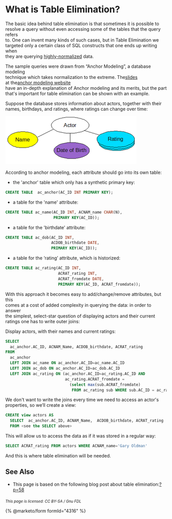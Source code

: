 # What is Table Elimination?

The basic idea behind table elimination is that sometimes it is possible to\
resolve a query without even accessing some of the tables that the query refers\
to. One can invent many kinds of such cases, but in Table Elimination we\
targeted only a certain class of SQL constructs that one ends up writing when\
they are querying [highly-normalized](https://app.gitbook.com/s/WCInJQ9cmGjq1lsTG91E/database-theory/database-normalization) data.

The sample queries were drawn from “Anchor Modeling”, a database modeling\
technique which takes normalization to the extreme. The[slides](https://www.anchormodeling.com/tiedostot/SU_KTH_Course_Presentation.pdf)\
at the[anchor modeling website](https://www.anchormodeling.com)\
have an in-depth explanation of Anchor modeling and its merits, but the part\
that's important for table elimination can be shown with an example.

Suppose the database stores information about actors, together with their\
names, birthdays, and ratings, where ratings can change over time:

![actor-attrs](../../../../.gitbook/assets/actor-attrs.png)

According to anchor modeling, each attribute should go into its own table:

* the 'anchor' table which only has a synthetic primary key:

```sql
CREATE TABLE  ac_anchor(AC_ID INT PRIMARY KEY);
```

* a table for the 'name' attribute:

```sql
CREATE TABLE ac_name(AC_ID INT, ACNAM_name CHAR(N),
                     PRIMARY KEY(AC_ID));
```

* a table for the 'birthdate' attribute:

```sql
CREATE TABLE ac_dob(AC_ID INT,
                    ACDOB_birthdate DATE,
                    PRIMARY KEY(AC_ID));
```

* a table for the ‘rating’ attribute, which is historized:

```sql
CREATE TABLE ac_rating(AC_ID INT,
                       ACRAT_rating INT,
                       ACRAT_fromdate DATE,
                       PRIMARY KEY(AC_ID, ACRAT_fromdate));
```

With this approach it becomes easy to add/change/remove attributes, but this\
comes at a cost of added complexity in querying the data: in order to answer\
the simplest, select-star question of displaying actors and their current\
ratings one has to write outer joins:

Display actors, with their names and current ratings:

```sql
SELECT
  ac_anchor.AC_ID, ACNAM_Name, ACDOB_birthdate, ACRAT_rating
FROM
  ac_anchor
  LEFT JOIN ac_name ON ac_anchor.AC_ID=ac_name.AC_ID
  LEFT JOIN ac_dob ON ac_anchor.AC_ID=ac_dob.AC_ID
  LEFT JOIN ac_rating ON (ac_anchor.AC_ID=ac_rating.AC_ID AND
                          ac_rating.ACRAT_fromdate = 
                            (select max(sub.ACRAT_fromdate)
                             FROM ac_rating sub WHERE sub.AC_ID = ac_rating.AC_ID))
```

We don't want to write the joins every time we need to access an actor's\
properties, so we’ll create a view:

```sql
CREATE view actors AS
  SELECT  ac_anchor.AC_ID, ACNAM_Name,  ACDOB_birthdate, ACRAT_rating
  FROM <see the SELECT above>
```

This will allow us to access the data as if it was stored in a regular way:

```sql
SELECT ACRAT_rating FROM actors WHERE ACNAM_name='Gary Oldman'
```

And this is where table elimination will be needed.

## See Also

* This page is based on the following blog post about table elimination:[?p=58](https://s.petrunia.net/blog/?p=58)

<sub>_This page is licensed: CC BY-SA / Gnu FDL_</sub>

{% @marketo/form formId="4316" %}
